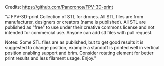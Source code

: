 Credits: https://github.com/Pancronos/FPV-3D-print

"# FPV-3D-print
Collection of STL for drones. All STL files are from manufacturer, designers or creators (name is published). All STL are published as "free" to use under their creative commons license and not intended for commercial use. Anyone can add stl files with pull request. 

Notes:
Some STL files are as published, but to get good results it is suggested to change position, example a standoff is printed well in vertical position enabling support and brim. Consider rotating element for better print results and less filament usage. Enjoy."
